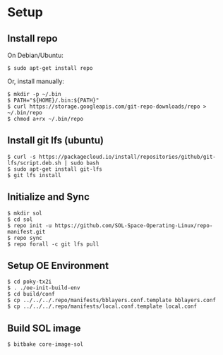
# Setup
## Install repo
On Debian/Ubuntu:
    
    $ sudo apt-get install repo
    
Or, install manually:
    
    $ mkdir -p ~/.bin
    $ PATH="${HOME}/.bin:${PATH}"
    $ curl https://storage.googleapis.com/git-repo-downloads/repo > ~/.bin/repo
    $ chmod a+rx ~/.bin/repo


## Install git lfs (ubuntu)

    $ curl -s https://packagecloud.io/install/repositories/github/git-lfs/script.deb.sh | sudo bash
    $ sudo apt-get install git-lfs
    $ git lfs install
    
## Initialize and Sync
    
    $ mkdir sol
    $ cd sol
    $ repo init -u https://github.com/SOL-Space-Operating-Linux/repo-manifest.git
    $ repo sync
    $ repo forall -c git lfs pull

## Setup OE Environment

    $ cd poky-tx2i
    $ . ./oe-init-build-env
    $ cd build/conf
    $ cp ../../../.repo/manifests/bblayers.conf.template bblayers.conf
    $ cp ../../../.repo/manifests/local.conf.template local.conf

## Build SOL image

    $ bitbake core-image-sol



